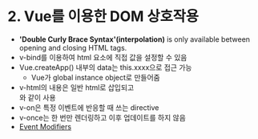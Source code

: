 # 2. Vue를 이용한 DOM 상호작용

- **'Double Curly Brace Syntax'(interpolation)** is only available between opening and closing HTML tags.
- v-bind를 이용하여 html 요소에 직접 값을 설정할 수 있음
- Vue.createApp() 내부의 data는 this.xxxx으로 접근 가능
  - Vue가 global instance object로 만들어줌
- v-html의 내용은 일반 html로 삽입되고 <div v-html="tmp"></div> 와 같이 사용
- v-on은 특정 이벤트에 반응할 때 쓰는 directive
- v-once는 한 번만 렌더링하고 이후 업데이트를 하지 않음
- [Event Modifiers](https://vuejs.org/guide/essentials/event-handling#event-modifiers)
